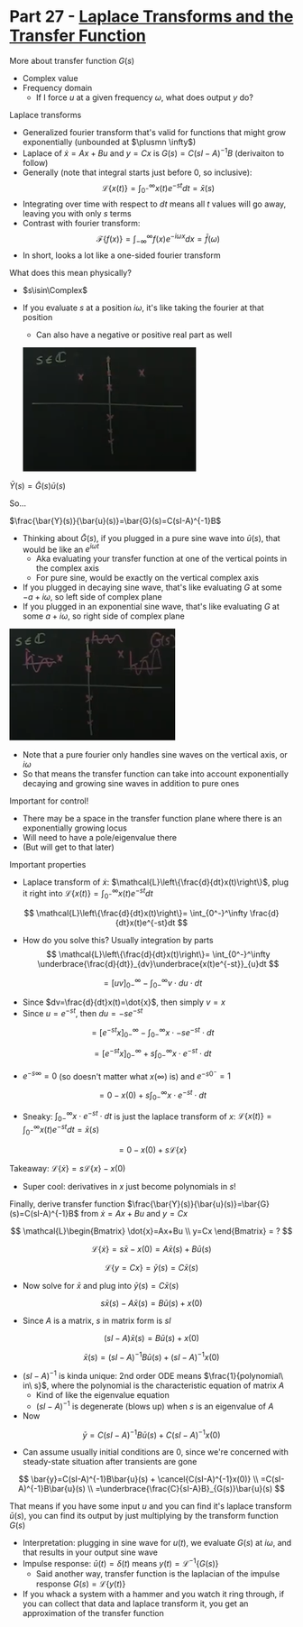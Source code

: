 # Part 27 - [Laplace Transforms and the Transfer Function](https://www.youtube.com/watch?v=0mnTByVKqLM&list=PLMrJAkhIeNNR20Mz-VpzgfQs5zrYi085m&index=27)

More about transfer function $G(s)$
- Complex value
- Frequency domain
  - If I force $u$ at a given frequency $\omega$, what does output $y$ do?

Laplace transforms
- Generalized fourier transform that's valid for functions that might grow exponentially (unbounded
  at $\plusmn \infty$)
- Laplace of $\dot{x}=Ax+Bu$ and $y=Cx$ is $G(s)=C(sI-A)^{-1}B$ (derivaiton to follow)
- Generally (note that integral starts just before $0$, so inclusive):
$$\mathcal{L}\left\{x(t)\right\}=\int_{0^-}^\infty x(t)e^{-st}dt=\bar{x}(s)$$
- Integrating over time with respect to $dt$ means all $t$ values will go away, leaving you with
  only $s$ terms
- Contrast with fourier transform:
$$
\mathcal{F}\left\{f(x)\right\}=
\int_{-\infty}^\infty f(x)e^{-i\omega x}dx
=\bar{f}(\omega)
$$
- In short, looks a lot like a one-sided fourier transform

What does this mean physically?
- $s\isin\Complex$
- If you evaluate $s$ at a position $i\omega$, it's like taking the fourier at that position
  - Can also have a negative or positive real part as well

  ![](images/2021-08-28-13-35-12.png)

$\bar{Y}(s)=\bar{G}(s)\bar{u}(s)$

So...

$\frac{\bar{Y}(s)}{\bar{u}(s)}=\bar{G}(s)=C(sI-A)^{-1}B$
- Thinking about $\bar{G}(s)$, if you plugged in a pure sine wave into $\bar{u}(s)$, that would be like an $e^{i\omega t}$
  - Aka evaluating your transfer function at one of the vertical points in the complex axis
  - For pure sine, would be exactly on the vertical complex axis
- If you plugged in decaying sine wave, that's like evaluating $G$ at some $-a+i\omega$, so left side of complex plane
- If you plugged in an exponential sine wave, that's like evaluating $G$ at some $a+i\omega$, so right side of complex plane

![](images/2021-08-28-13-42-14.png)

- Note that a pure fourier only handles sine waves on the vertical axis, or $i\omega$
- So that means the transfer function can take into account exponentially decaying and growing sine waves in addition to pure ones

Important for control!
- There may be a space in the transfer function plane where there is an exponentially growing locus
- Will need to have a pole/eigenvalue there
- (But will get to that later)

Important properties
- Laplace transform of $\dot{x}$: $\mathcal{L}\left\{\frac{d}{dt}x(t)\right\}$, plug it right into $\mathcal{L}\left\{x(t)\right\}=\int_{0^-}^\infty x(t)e^{-st}dt$

$$
\mathcal{L}\left\{\frac{d}{dt}x(t)\right\}=
\int_{0^-}^\infty \frac{d}{dt}x(t)e^{-st}dt
$$
  - How do you solve this? Usually integration by parts
$$
\mathcal{L}\left\{\frac{d}{dt}x(t)\right\}=
\int_{0^-}^\infty \underbrace{\frac{d}{dt}}_{dv}\underbrace{x(t)e^{-st}}_{u}dt
$$

$$
=\left[uv\right]_{0-}^{\infty} - \int_{0-}^{\infty}v\cdot du\cdot dt
$$

- Since $dv=\frac{d}{dt}x(t)=\dot{x}$, then simply $v=x$
- Since $u=e^{-st}$, then $du=-se^{-st}$

$$
=\left[e^{-st}x\right]_{0-}^{\infty} - \int_{0-}^{\infty}x\cdot -se^{-st}\cdot dt
$$

$$
=\left[e^{-st}x\right]_{0-}^{\infty} + s\int_{0-}^{\infty}x\cdot e^{-st}\cdot dt
$$

- $e^{-s\infty}=0$ (so doesn't matter what $x(\infty)$ is) and $e^{-s0^-}=1$

$$
=0 - x(0) + s\int_{0-}^{\infty}x\cdot e^{-st}\cdot dt
$$

- Sneaky: $\int_{0-}^{\infty}x\cdot e^{-st}\cdot dt$ is just the laplace transform of $x$: $\mathcal{L}\left\{x(t)\right\}=\int_{0^-}^\infty x(t)e^{-st}dt=\bar{x}(s)$

$$
=0 - x(0) + s\mathcal{L}\left\{x\right\}
$$

Takeaway: $\mathcal{L}\left\{\dot{x}\right\}=s\mathcal{L}\left\{x\right\}-x(0)$
- Super cool: derivatives in $x$ just become polynomials in $s$!

Finally, derive transfer function $\frac{\bar{Y}(s)}{\bar{u}(s)}=\bar{G}(s)=C(sI-A)^{-1}B$ from $\dot{x}=Ax+Bu$ and $y=Cx$

$$
\mathcal{L}\begin{Bmatrix}
  \dot{x}=Ax+Bu \\
  y=Cx
\end{Bmatrix} = ?
$$

$$
\mathcal{L}\left\{\dot{x}\right\}=s\bar{x} - x(0) = A\bar{x}(s) + B\bar{u}(s)
$$

$$
\mathcal{L}\left\{y=Cx\right\}=\bar{y}(s)=C\bar{x}(s)
$$

- Now solve for $\bar{x}$ and plug into $\bar{y}(s)=C\bar{x}(s)$

$$
s\bar{x}(s) - A\bar{x}(s) = B\bar{u}(s) + x(0)
$$

- Since $A$ is a matrix, $s$ in matrix form is $sI$

$$
(sI-A)\bar{x}(s) = B\bar{u}(s) + x(0)
$$

$$
\bar{x}(s) = (sI-A)^{-1}B\bar{u}(s) + (sI-A)^{-1}x(0)
$$

- $(sI-A)^{-1}$ is kinda unique: 2nd order ODE means $\frac{1}{polynomial\ in\ s}$, where the polynomial is the characteristic equation of matrix $A$
  - Kind of like the eigenvalue equation
  - $(sI-A)^{-1}$ is degenerate (blows up) when $s$ is an eigenvalue of $A$
- Now

$$
\bar{y}=C(sI-A)^{-1}B\bar{u}(s) + C(sI-A)^{-1}x(0)
$$

- Can assume usually initial conditions are $0$, since we're concerned with steady-state situation after transients are gone

$$
\bar{y}=C(sI-A)^{-1}B\bar{u}(s) + \cancel{C(sI-A)^{-1}x(0)} \\
=C(sI-A)^{-1}B\bar{u}(s) \\
=\underbrace{\frac{C}{sI-A}B}_{G(s)}\bar{u}(s)
$$

That means if you have some input $u$ and you can find it's laplace transform $\bar{u}(s)$, you can find its output by just multiplying by the transform function $G(s)$
- Interpretation: plugging in sine wave for $u(t)$, we evaluate $G(s)$ at $i\omega$, and that results in your output sine wave
- Impulse response: $\bar{u}(t)=\delta(t)$ means $y(t)=\mathcal{L}^{-1}\left\{G(s)\right\}$
  - Said another way, transfer function is the laplacian of the impulse response $G(s)=\mathcal{L}\left\{y(t)\right\}$
- If you whack a system with a hammer and you watch it ring through, if you can collect that data and laplace transform it, you get an approximation of the transfer function
